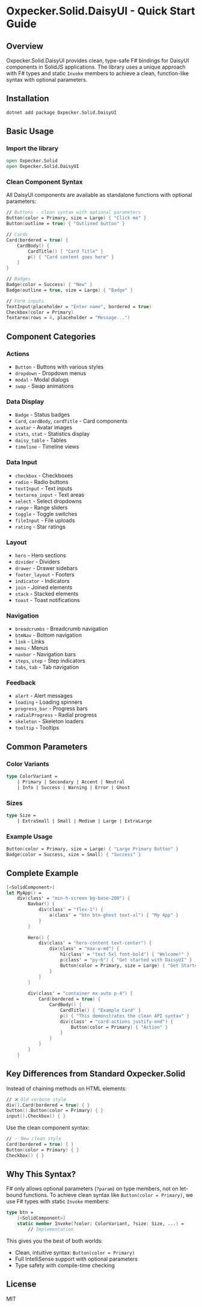 # Oxpecker.Solid.DaisyUI - Quick Start Guide

## Overview

Oxpecker.Solid.DaisyUI provides clean, type-safe F# bindings for DaisyUI components in SolidJS applications. The library uses a unique approach with F# types and static `Invoke` members to achieve a clean, function-like syntax with optional parameters.

## Installation

```bash
dotnet add package Oxpecker.Solid.DaisyUI
```

## Basic Usage

### Import the library

```fsharp
open Oxpecker.Solid
open Oxpecker.Solid.DaisyUI
```

### Clean Component Syntax

All DaisyUI components are available as standalone functions with optional parameters:

```fsharp
// Buttons - clean syntax with optional parameters
Button(color = Primary, size = Large) { "Click me" }
Button(outline = true) { "Outlined button" }

// Cards
Card(bordered = true) {
    CardBody() {
        CardTitle() { "Card Title" }
        p() { "Card content goes here" }
    }
}

// Badges
Badge(color = Success) { "New" }
Badge(outline = true, size = Large) { "Badge" }

// Form inputs
TextInput(placeholder = "Enter name", bordered = true)
Checkbox(color = Primary)
Textarea(rows = 4, placeholder = "Message...")
```

## Component Categories

### Actions
- `Button` - Buttons with various styles
- `dropdown` - Dropdown menus
- `modal` - Modal dialogs
- `swap` - Swap animations

### Data Display
- `Badge` - Status badges
- `Card`, `cardBody`, `cardTitle` - Card components
- `avatar` - Avatar images
- `stats`, `stat` - Statistics display
- `daisy_table` - Tables
- `timeline` - Timeline views

### Data Input
- `checkbox` - Checkboxes
- `radio` - Radio buttons
- `textInput` - Text inputs
- `textarea_input` - Text areas
- `select` - Select dropdowns
- `range` - Range sliders
- `toggle` - Toggle switches
- `fileInput` - File uploads
- `rating` - Star ratings

### Layout
- `hero` - Hero sections
- `divider` - Dividers
- `drawer` - Drawer sidebars
- `footer_layout` - Footers
- `indicator` - Indicators
- `join` - Joined elements
- `stack` - Stacked elements
- `toast` - Toast notifications

### Navigation
- `breadcrumbs` - Breadcrumb navigation
- `btmNav` - Bottom navigation
- `link` - Links
- `menu` - Menus
- `navbar` - Navigation bars
- `steps`, `step` - Step indicators
- `tabs`, `tab` - Tab navigation

### Feedback
- `alert` - Alert messages
- `loading` - Loading spinners
- `progress_bar` - Progress bars
- `radialProgress` - Radial progress
- `skeleton` - Skeleton loaders
- `tooltip` - Tooltips

## Common Parameters

### Color Variants
```fsharp
type ColorVariant =
    | Primary | Secondary | Accent | Neutral
    | Info | Success | Warning | Error | Ghost
```

### Sizes
```fsharp
type Size =
    | ExtraSmall | Small | Medium | Large | ExtraLarge
```

### Example Usage
```fsharp
Button(color = Primary, size = Large) { "Large Primary Button" }
Badge(color = Success, size = Small) { "Success" }
```

## Complete Example

```fsharp
[<SolidComponent>]
let MyApp() =
    div(class' = "min-h-screen bg-base-200") {
        Navbar() {
            div(class' = "flex-1") {
                a(class' = "btn btn-ghost text-xl") { "My App" }
            }
        }
        
        Hero() {
            div(class' = "hero-content text-center") {
                div(class' = "max-w-md") {
                    h1(class' = "text-5xl font-bold") { "Welcome!" }
                    p(class' = "py-6") { "Get started with DaisyUI" }
                    Button(color = Primary, size = Large) { "Get Started" }
                }
            }
        }
        
        div(class' = "container mx-auto p-4") {
            Card(bordered = true) {
                CardBody() {
                    CardTitle() { "Example Card" }
                    p() { "This demonstrates the clean API syntax" }
                    div(class' = "card-actions justify-end") {
                        Button(color = Primary) { "Action" }
                    }
                }
            }
        }
    }
```

## Key Differences from Standard Oxpecker.Solid

Instead of chaining methods on HTML elements:
```fsharp
// ❌ Old verbose style
div().Card(bordered = true) { }
button().Button(color = Primary) { }
input().Checkbox() { }
```

Use the clean component syntax:
```fsharp
// ✅ New clean style
Card(bordered = true) { }
Button(color = Primary) { }
Checkbox() { }
```

## Why This Syntax?

F# only allows optional parameters (`?param`) on type members, not on let-bound functions. To achieve clean syntax like `Button(color = Primary)`, we use F# types with static `Invoke` members:

```fsharp
type btn =
    [<SolidComponent>]
    static member Invoke(?color: ColorVariant, ?size: Size, ...) =
        // Implementation
```

This gives you the best of both worlds:
- Clean, intuitive syntax: `Button(color = Primary)`
- Full IntelliSense support with optional parameters
- Type safety with compile-time checking

## License

MIT
